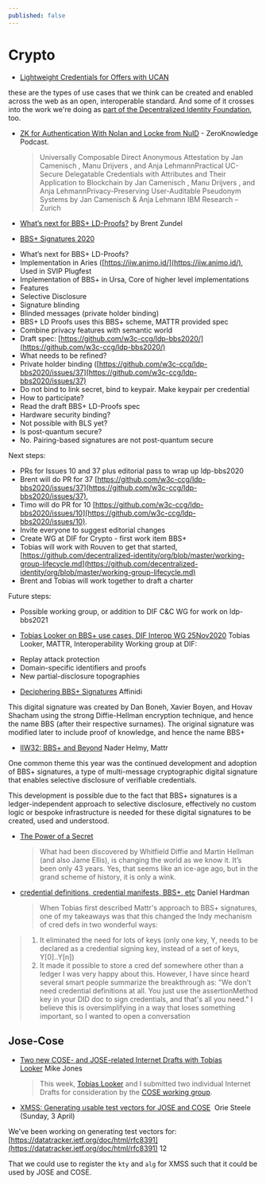 ```yaml
---
published: false
---
```


# Crypto 
* [Lightweight Credentials for Offers with UCAN](https://blog.fission.codes/lightweight-credentials-ucan/)

these are the types of use cases that we think can be created and enabled across the web as an open, interoperable standard. And some of it crosses into the work we're doing as [part of the Decentralized Identity Foundation](https://blog.fission.codes/fission-demo-day-may-2021/), too.

* [ZK for Authentication With Nolan and Locke from NuID](https://www.zeroknowledge.fm/154) - ZeroKnowledge Podcast.
  > Universally Composable Direct Anonymous Attestation by Jan Camenisch , Manu Drijvers , and Anja LehmannPractical UC-Secure Delegatable Credentials with Attributes and Their Application to Blockchain by Jan Camenisch , Manu Drijvers , and Anja LehmannPrivacy-Preserving User-Auditable Pseudonym Systems by Jan Camenisch & Anja Lehmann IBM Research – Zurich
* [What’s next for BBS+ LD-Proofs?](https://iiw.idcommons.net/13B/_What%2527s_next_for_BBS%252B_LD-Proofs%253F) by Brent Zundel

* [BBS+ Signatures 2020](https://w3c-ccg.github.io/ldp-bbs2020/)

- What’s next for BBS+ LD-Proofs?
- Implementation in Aries ([https://iiw.animo.id/](https://iiw.animo.id/), Used in SVIP Plugfest
- Implementation of BBS+ in Ursa, Core of higher level implementations
- Features
- Selective Disclosure
- Signature blinding
- Blinded messages (private holder binding)
- BBS+ LD Proofs uses this BBS+ scheme, MATTR provided spec
- Combine privacy features with semantic world
- Draft spec: [https://github.com/w3c-ccg/ldp-bbs2020/](https://github.com/w3c-ccg/ldp-bbs2020/)
- What needs to be refined?
- Private holder binding ([https://github.com/w3c-ccg/ldp-bbs2020/issues/37](https://github.com/w3c-ccg/ldp-bbs2020/issues/37)
- Do not bind to link secret, bind to keypair. Make keypair per credential
- How to participate?
- Read the draft BBS+ LD-Proofs spec
- Hardware security binding?
- Not possible with BLS yet?
- Is post-quantum secure?
- No. Pairing-based signatures are not post-quantum secure

Next steps:

- PRs for Issues 10 and 37 plus editorial pass to wrap up ldp-bbs2020
- Brent will do PR for 37 [https://github.com/w3c-ccg/ldp-bbs2020/issues/37](https://github.com/w3c-ccg/ldp-bbs2020/issues/37),
- Timo will do PR for 10 [https://github.com/w3c-ccg/ldp-bbs2020/issues/10](https://github.com/w3c-ccg/ldp-bbs2020/issues/10).
- Invite everyone to suggest editorial changes
- Create WG at DIF for Crypto - first work item BBS+
- Tobias will work with Rouven to get that started, [https://github.com/decentralized-identity/org/blob/master/working-group-lifecycle.md](https://github.com/decentralized-identity/org/blob/master/working-group-lifecycle.md)
- Brent and Tobias will work together to draft a charter

Future steps:

- Possible working group, or addition to DIF C&C WG for work on ldp-bbs2021
* [Tobias Looker on BBS+ use cases, DIF Interop WG 25Nov2020](https://www.youtube.com/watch?v=slkbFW6imUk) Tobias Looker, MATTR, Interoperability Working group at DIF:

- Replay attack protection
- Domain-specific identifiers and proofs
- New partial-disclosure topographies

* [Deciphering BBS+ Signatures](https://academy.affinidi.com/deciphering-bbs-signatures-e853bbf437bf) Affinidi

This digital signature was created by Dan Boneh, Xavier Boyen, and Hovav Shacham using the strong Diffie-Hellman encryption technique, and hence the name BBS (after their respective surnames). The original signature was modified later to include proof of knowledge, and hence the name BBS+
* [IIW32: BBS+ and Beyond](https://medium.com/mattr-global/iiw32-bbs-and-beyond-1a41634c15b0) Nader Helmy, Mattr

One common theme this year was the continued development and adoption of BBS+ signatures, a type of multi-message cryptographic digital signature that enables selective disclosure of verifiable credentials.

This development is possible due to the fact that BBS+ signatures is a ledger-independent approach to selective disclosure, effectively no custom logic or bespoke infrastructure is needed for these digital signatures to be created, used and understood.
* [The Power of a Secret](https://trbouma.medium.com/the-power-of-a-secret-c9fa6a404ea3)
  > What had been discovered by Whitfield Diffie and Martin Hellman (and also Jame Ellis), is changing the world as we know it. It’s been only 43 years. Yes, that seems like an ice-age ago, but in the grand scheme of history, it is only a wink.
* [credential definitions, credential manifests, BBS+, etc](https://lists.w3.org/Archives/Public/public-credentials/2021Feb/0010.html) Daniel Hardman
  > When Tobias first described Mattr's approach to BBS+ signatures, one of my takeaways was that this changed the Indy mechanism of cred defs in two wonderful ways:
> 1. It eliminated the need for lots of keys (only one key, Y, needs to be declared as a credential signing key, instead of a set of keys, Y[0]..Y[n])
> 2. It made it possible to store a cred def somewhere other than a ledger
> I was very happy about this.
> However, I have since heard several smart people summarize the breakthrough as: "We don't need credential definitions at all. You just use the assertionMethod key in your DID doc to sign credentials, and that's all you need." I believe this is oversimplifying in a way that loses something important, so I wanted to open a conversation

## Jose-Cose

* [Two new COSE- and JOSE-related Internet Drafts with Tobias Looker](https://self-issued.info/?p%3D2260) Mike Jones
  > This week, [Tobias Looker](https://twitter.com/tplooker) and I submitted two individual Internet Drafts for consideration by the [COSE working group](https://datatracker.ietf.org/wg/cose/about/).
* [XMSS: Generating usable test vectors for JOSE and COSE](https://lists.w3.org/Archives/Public/public-credentials/2022Apr/0007.html)  Orie Steele (Sunday, 3 April)

We've been working on generating test vectors for: [https://datatracker.ietf.org/doc/html/rfc8391](https://datatracker.ietf.org/doc/html/rfc8391) $1$2

That we could use to register the `kty` and `alg` for XMSS such that it could be used by JOSE and COSE.
